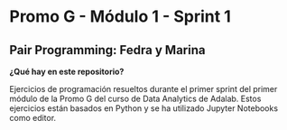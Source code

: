 # Promo G - Módulo 1 - Sprint 1
## Pair Programming: Fedra y Marina
**¿Qué hay en este repositorio?**</p>
Ejercicios de programación resueltos durante el primer sprint del primer módulo de la Promo G del curso de Data Analytics de Adalab. Estos ejercicios están basados en Python y se ha utilizado Jupyter Notebooks como editor.